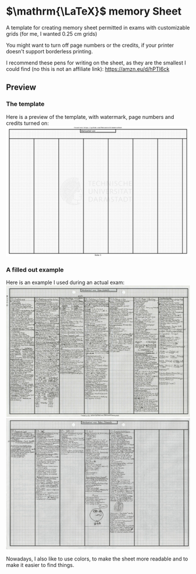 # $\mathrm{\LaTeX}$ memory Sheet
A template for creating memory sheet permitted in exams with customizable grids (for me, I wanted 0.25 cm grids)

You might want to turn off page numbers or the credits, if your printer doesn't support borderless printing.

I recommend these pens for writing on the sheet, as they are the smallest I could find (no this is not an affiliate link): https://amzn.eu/d/hPTl6ck

## Preview
### The template
Here is a preview of the template, with watermark, page numbers and credits turned on:
![Preview](img/preview.svg)

### A filled out example
Here is an example I used during an actual exam:
![Example](img/FMSe-Merkzettel%20(1).jpg)
![Example](img/FMSe-Merkzettel%20(2).jpg)

Nowadays, I also like to use colors, to make the sheet more readable and to make it easier to find things.
